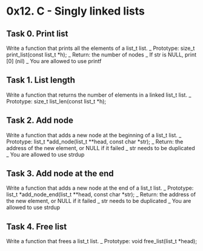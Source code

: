 # 0x12. C - Singly linked lists
## Task 0. Print list
Write a function that prints all the elements of a list_t list.
	_ Prototype: size_t print_list(const list_t *h);
	_ Return: the number of nodes
	_ If str is NULL, print [0] (nil)
	_ You are allowed to use printf
## Task 1. List length
Write a function that returns the number of elements in a linked list_t list.
	_ Prototype: size_t list_len(const list_t *h);
## Task 2. Add node
Write a function that adds a new node at the beginning of a list_t list.
	_ Prototype: list_t *add_node(list_t **head, const char *str);
	_ Return: the address of the new element, or NULL if it failed
	_ str needs to be duplicated
	_ You are allowed to use strdup
## Task 3. Add node at the end
Write a function that adds a new node at the end of a list_t list.
	_ Prototype: list_t *add_node_end(list_t **head, const char *str);
	_ Return: the address of the new element, or NULL if it failed
	_ str needs to be duplicated
	_ You are allowed to use strdup
## Task 4. Free list
Write a function that frees a list_t list.
	_ Prototype: void free_list(list_t *head);

